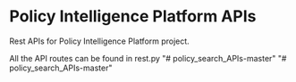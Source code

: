 # Policy Intelligence Platform APIs
Rest APIs for Policy Intelligence Platform project.

All the API routes can be found in rest.py
"# policy_search_APIs-master" 
"# policy_search_APIs-master" 

